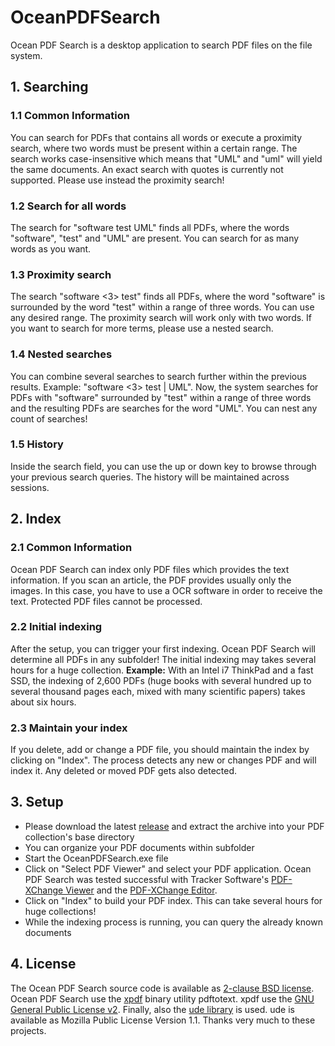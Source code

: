 # OceanPDFSearch
Ocean PDF Search is a desktop application to search PDF files on the file system.

## 1. Searching
### 1.1 Common Information
You can search for PDFs that contains all words or execute a proximity search, where two words must be present within a certain range. The search works case-insensitive which means that "UML" and "uml" will yield the same documents. An exact search with quotes is currently not supported. Please use instead the proximity search!

### 1.2 Search for all words
The search for "software test UML" finds all PDFs, where the words "software", "test" and "UML" are present. You can search for as many words as you want.

### 1.3 Proximity search
The search "software <3> test" finds all PDFs, where the word "software" is surrounded by the word "test" within a range of three words. You can use any desired range. The proximity search will work only with two words. If you want to search for more terms, please use a nested search.

### 1.4 Nested searches
You can combine several searches to search further within the previous results. Example: "software <3> test | UML". Now, the system searches for PDFs with "software" surrounded by "test" within a range of three words and the resulting PDFs are searches for the word "UML". You can nest any count of searches!

### 1.5 History
Inside the search field, you can use the up or down key to browse through your previous search queries. The history will be maintained across sessions.

## 2. Index
### 2.1 Common Information
Ocean PDF Search can index only PDF files which provides the text information. If you scan an article, the PDF provides usually only the images. In this case, you have to use a OCR software in order to receive the text. Protected PDF files cannot be processed.

### 2.2 Initial indexing
After the setup, you can trigger your first indexing. Ocean PDF Search will determine all PDFs in any subfolder! The initial indexing may takes several hours for a huge collection. **Example:** With an Intel i7 ThinkPad and a fast SSD, the indexing of 2,600 PDFs (huge books with several hundred up to several thousand pages each, mixed with many scientific papers) takes about six hours.

### 2.3 Maintain your index
If you delete, add or change a PDF file, you should maintain the index by clicking on "Index". The process detects any new or changes PDF and will index it. Any deleted or moved PDF gets also detected.

## 3. Setup
- Please download the latest [release](https://github.com/SommerEngineering/OceanPDFSearch/releases) and extract the archive into your PDF collection's base directory
- You can organize your PDF documents within subfolder
- Start the OceanPDFSearch.exe file
- Click on "Select PDF Viewer" and select your PDF application. Ocean PDF Search was tested successful with Tracker Software's [PDF-XChange Viewer](http://www.tracker-software.com/product/pdf-xchange-viewer) and the [PDF-XChange Editor](http://www.tracker-software.com/product/pdf-xchange-editor).
- Click on "Index" to build your PDF index. This can take several hours for huge collections!
- While the indexing process is running, you can query the already known documents

## 4. License
The Ocean PDF Search source code is available as [2-clause BSD license](https://github.com/SommerEngineering/OceanPDFSearch/blob/master/LICENSE). Ocean PDF Search use the [xpdf](http://www.foolabs.com/xpdf/home.html) binary utility pdftotext. xpdf use the [GNU General Public License v2](http://www.foolabs.com/xpdf/about.html). Finally, also the [ude library](https://code.google.com/p/ude/) is used. ude is available as Mozilla Public License Version 1.1. Thanks very much to these projects.
